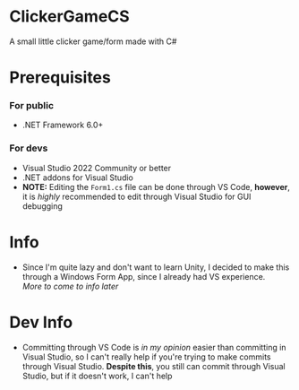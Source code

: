# ClickerGameCS
A small little clicker game/form made with C#

# Prerequisites
### For public
- .NET Framework 6.0+
### For devs
- Visual Studio 2022 Community or better
- .NET addons for Visual Studio
- **NOTE:** Editing the `Form1.cs` file can be done through VS Code, **however**, it is *highly* recommended to edit through Visual Studio for GUI debugging

# Info
- Since I'm quite lazy and don't want to learn Unity, I decided to make this through a Windows Form App, since I already had VS experience.  
*More to come to info later*

# Dev Info
- Committing through VS Code is *in my opinion* easier than committing in Visual Studio, so I can't really help if you're trying to make commits through Visual Studio. **Despite this**, you still can commit through Visual Studio, but if it doesn't work, I can't help